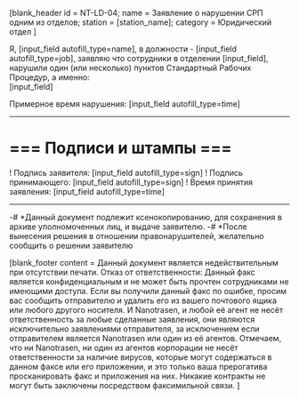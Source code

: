 [blank_header
id = NT-LD-04;
name = Заявление о нарушении СРП одним из отделов;
station = [station_name];
category = Юридический отдел
]


Я, [input_field autofill_type=name], в должности - [input_field autofill_type=job], заявляю что сотрудники в отделении [input_field], нарушили один (или несколько) пунктов Стандартный Рабочих Процедур, а именно:<br>
[input_field]
<br>

Примерное время нарушения: [input_field autofill_type=time]

---

# === Подписи и штампы ===

! Подпись заявителя: [input_field autofill_type=sign]
! Подпись принимающего: [input_field autofill_type=sign]
! Время принятия заявления: [input_field autofill_type=time]

---

-# *Данный документ подлежит ксенокопированию, для сохранения в архиве уполномоченных лиц, и выдаче заявителю.
-# *После вынесения решения в отношении правонарушителей, желательно сообщить о решении заявителю

[blank_footer
content = Данный документ является недействительным при отсутствии печати.
Отказ от ответственности: Данный факс является конфиденциальным и не может быть прочтен сотрудниками не имеющими доступа. Если вы получили данный факс по ошибке, просим вас сообщить отправителю и удалить его из вашего почтового ящика или любого другого носителя. И Nanotrasen, и любой её агент не несёт ответственность за любые сделанные заявления, они являются исключительно заявлениями отправителя, за исключением если отправителем является Nanotrasen или один из её агентов. Отмечаем, что ни Nanotrasen, ни один из агентов корпорации не несёт ответственности за наличие вирусов, которые могут содержаться в данном факсе или его приложении, и это только ваша прерогатива просканировать факс и приложения на них. Никакие контракты не могут быть заключены посредством факсимильной связи.
]
